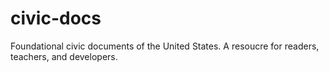 # civic-docs
Foundational civic documents of the United States. A resoucre for readers, teachers, and developers.
